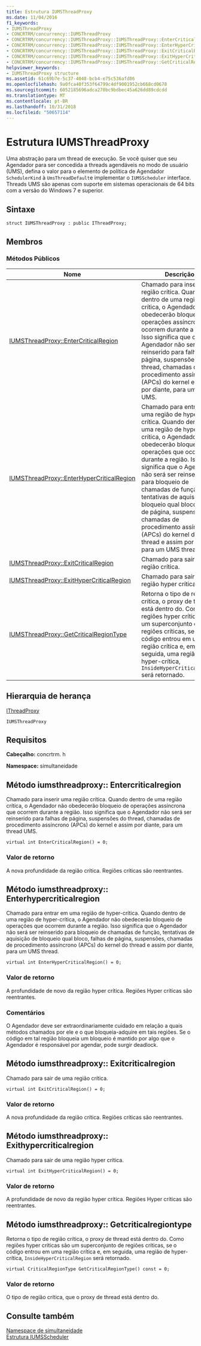 ```yaml
---
title: Estrutura IUMSThreadProxy
ms.date: 11/04/2016
f1_keywords:
- IUMSThreadProxy
- CONCRTRM/concurrency::IUMSThreadProxy
- CONCRTRM/concurrency::IUMSThreadProxy::IUMSThreadProxy::EnterCriticalRegion
- CONCRTRM/concurrency::IUMSThreadProxy::IUMSThreadProxy::EnterHyperCriticalRegion
- CONCRTRM/concurrency::IUMSThreadProxy::IUMSThreadProxy::ExitCriticalRegion
- CONCRTRM/concurrency::IUMSThreadProxy::IUMSThreadProxy::ExitHyperCriticalRegion
- CONCRTRM/concurrency::IUMSThreadProxy::IUMSThreadProxy::GetCriticalRegionType
helpviewer_keywords:
- IUMSThreadProxy structure
ms.assetid: 61c69b7e-5c37-4048-bcb4-e75c536afd86
ms.openlocfilehash: 9a0fca40f353f64799c4df9001952cb668cd0678
ms.sourcegitcommit: 6052185696adca270bc9bdbec45a626dd89cdcdd
ms.translationtype: MT
ms.contentlocale: pt-BR
ms.lasthandoff: 10/31/2018
ms.locfileid: "50657114"
---
```

# <a name="iumsthreadproxy-structure"></a>Estrutura IUMSThreadProxy

Uma abstração para um thread de execução. Se você quiser que seu Agendador para ser concedida a threads agendáveis no modo de usuário (UMS), defina o valor para o elemento de política de Agendador `SchedulerKind` à `UmsThreadDefault`e implementar o `IUMSScheduler` interface. Threads UMS são apenas com suporte em sistemas operacionais de 64 bits com a versão do Windows 7 e superior.

## <a name="syntax"></a>Sintaxe

```
struct IUMSThreadProxy : public IThreadProxy;
```

## <a name="members"></a>Membros

### <a name="public-methods"></a>Métodos Públicos

|Nome|Descrição|
|----------|-----------------|
|[IUMSThreadProxy::EnterCriticalRegion](#entercriticalregion)|Chamado para inserir uma região crítica. Quando dentro de uma região crítica, o Agendador não obedecerão bloqueio de operações assíncrona que ocorrem durante a região. Isso significa que o Agendador não será ser reinserido para falhas de página, suspensões do thread, chamadas de procedimento assíncrono (APCs) do kernel e assim por diante, para um thread UMS.|
|[IUMSThreadProxy::EnterHyperCriticalRegion](#enterhypercriticalregion)|Chamado para entrar em uma região de hyper-crítica. Quando dentro de uma região de hyper-crítica, o Agendador não obedecerão bloqueio de operações que ocorrem durante a região. Isso significa que o Agendador não será ser reinserido para bloqueio de chamadas de função, tentativas de aquisição de bloqueio qual bloco, falhas de página, suspensões, chamadas de procedimento assíncrono (APCs) do kernel do thread e assim por diante, para um UMS thread.|
|[IUMSThreadProxy::ExitCriticalRegion](#exitcriticalregion)|Chamado para sair de uma região crítica.|
|[IUMSThreadProxy::ExitHyperCriticalRegion](#exithypercriticalregion)|Chamado para sair de uma região hyper crítica.|
|[IUMSThreadProxy::GetCriticalRegionType](#getcriticalregiontype)|Retorna o tipo de região crítica, o proxy de thread está dentro do. Como regiões hyper críticas são um superconjunto de regiões críticas, se o código entrou em uma região crítica e, em seguida, uma região de hyper-crítica, `InsideHyperCriticalRegion` será retornado.|

## <a name="inheritance-hierarchy"></a>Hierarquia de herança

[IThreadProxy](ithreadproxy-structure.md)

`IUMSThreadProxy`

## <a name="requirements"></a>Requisitos

**Cabeçalho:** concrtrm. h

**Namespace:** simultaneidade

##  <a name="entercriticalregion"></a>  Método iumsthreadproxy:: Entercriticalregion

Chamado para inserir uma região crítica. Quando dentro de uma região crítica, o Agendador não obedecerão bloqueio de operações assíncrona que ocorrem durante a região. Isso significa que o Agendador não será ser reinserido para falhas de página, suspensões do thread, chamadas de procedimento assíncrono (APCs) do kernel e assim por diante, para um thread UMS.

```
virtual int EnterCriticalRegion() = 0;
```

### <a name="return-value"></a>Valor de retorno

A nova profundidade da região crítica. Regiões críticas são reentrantes.

##  <a name="enterhypercriticalregion"></a>  Método iumsthreadproxy:: Enterhypercriticalregion

Chamado para entrar em uma região de hyper-crítica. Quando dentro de uma região de hyper-crítica, o Agendador não obedecerão bloqueio de operações que ocorrem durante a região. Isso significa que o Agendador não será ser reinserido para bloqueio de chamadas de função, tentativas de aquisição de bloqueio qual bloco, falhas de página, suspensões, chamadas de procedimento assíncrono (APCs) do kernel do thread e assim por diante, para um UMS thread.

```
virtual int EnterHyperCriticalRegion() = 0;
```

### <a name="return-value"></a>Valor de retorno

A profundidade de novo da região hyper crítica. Regiões Hyper críticas são reentrantes.

### <a name="remarks"></a>Comentários

O Agendador deve ser extraordinariamente cuidado em relação a quais métodos chamados por ele e o que bloqueia-adquire em tais regiões. Se o código em tal região bloqueia um bloqueio é mantido por algo que o Agendador é responsável por agendar, pode surgir deadlock.

##  <a name="exitcriticalregion"></a>  Método iumsthreadproxy:: Exitcriticalregion

Chamado para sair de uma região crítica.

```
virtual int ExitCriticalRegion() = 0;
```

### <a name="return-value"></a>Valor de retorno

A nova profundidade da região crítica. Regiões críticas são reentrantes.

##  <a name="exithypercriticalregion"></a>  Método iumsthreadproxy:: Exithypercriticalregion

Chamado para sair de uma região hyper crítica.

```
virtual int ExitHyperCriticalRegion() = 0;
```

### <a name="return-value"></a>Valor de retorno

A profundidade de novo da região hyper crítica. Regiões Hyper críticas são reentrantes.

##  <a name="getcriticalregiontype"></a>  Método iumsthreadproxy:: Getcriticalregiontype

Retorna o tipo de região crítica, o proxy de thread está dentro do. Como regiões hyper críticas são um superconjunto de regiões críticas, se o código entrou em uma região crítica e, em seguida, uma região de hyper-crítica, `InsideHyperCriticalRegion` será retornado.

```
virtual CriticalRegionType GetCriticalRegionType() const = 0;
```

### <a name="return-value"></a>Valor de retorno

O tipo de região crítica, que o proxy de thread está dentro do.

## <a name="see-also"></a>Consulte também

[Namespace de simultaneidade](concurrency-namespace.md)<br/>
[Estrutura IUMSScheduler](iumsscheduler-structure.md)
